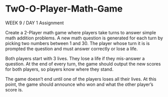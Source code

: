 # TwO-O-Player-Math-Game

WEEK 9 / DAY 1 Assignment

Create a 2-Player math game where players take turns to answer simple math addition problems. A new math question is generated for each turn by picking two numbers between 1 and 30. The player whose turn it is is prompted the question and must answer correctly or lose a life.

Both players start with 3 lives. They lose a life if they mis-answer a question. At the end of every turn, the game should output the new scores for both players, so players know where they stand.

The game doesn’t end until one of the players loses all their lives. At this point, the game should announce who won and what the other player’s score is.
